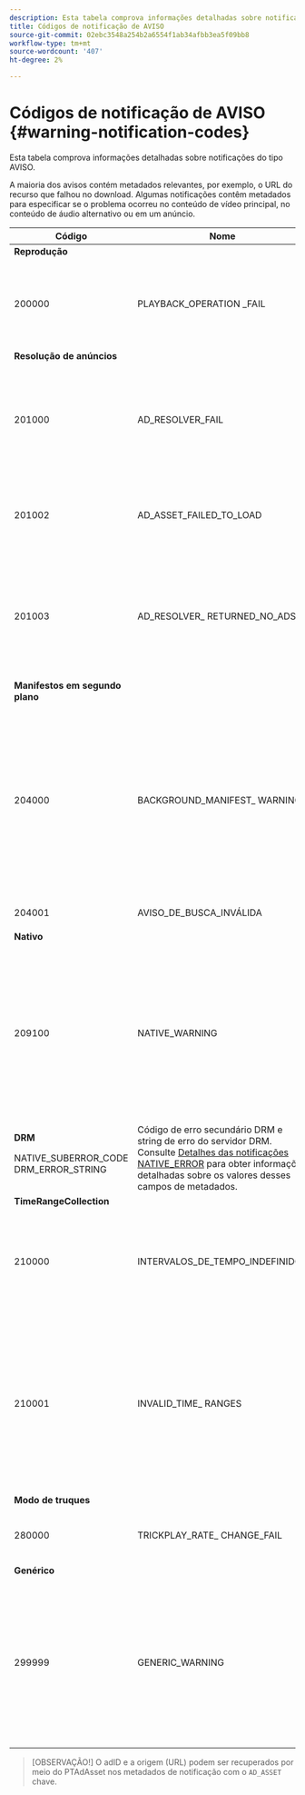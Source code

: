 ```yaml
---
description: Esta tabela comprova informações detalhadas sobre notificações do tipo AVISO.
title: Códigos de notificação de AVISO
source-git-commit: 02ebc3548a254b2a6554f1ab34afbb3ea5f09bb8
workflow-type: tm+mt
source-wordcount: '407'
ht-degree: 2%

---
```


# Códigos de notificação de AVISO {#warning-notification-codes}

Esta tabela comprova informações detalhadas sobre notificações do tipo AVISO.

<!--<a id="section_F25366B6703040E3ADA993C113618F01"></a>-->

A maioria dos avisos contém metadados relevantes, por exemplo, o URL do recurso que falhou no download. Algumas notificações contêm metadados para especificar se o problema ocorreu no conteúdo de vídeo principal, no conteúdo de áudio alternativo ou em um anúncio.

<table frame="all" colsep="1" rowsep="1" id="table_C24772DF203B4DB2ACE6B475698C4C58"> 
 <thead> 
  <tr rowsep="1"> 
   <th colname="1" class="entry"> Código </th> 
   <th colname="2" class="entry"> Nome </th> 
   <th colname="3" class="entry"> NotificaçãoInterna </th> 
   <th colname="4" class="entry"> Chaves de metadados </th> 
   <th colname="5" class="entry"> Comentários </th> 
  </tr> 
 </thead>
 <tbody> 
  <tr rowsep="1"> 
   <td colname="1"><b>Reprodução</b> </td> 
   <td colname="2"> </td> 
   <td colname="3"> </td> 
   <td colname="4"> </td> 
   <td colname="5"> </td> 
  </tr> 
  <tr rowsep="1"> 
   <td colname="1"><span class="codeph"> 200000 </span> </td> 
   <td colname="2"><span class="codeph"> PLAYBACK_OPERATION _FAIL </span> </td> 
   <td colname="3"><span class="codeph"> AUDIO_TRACK_ERROR </span><span class="codeph"> SEEK_ERROR </span> </td> 
   <td colname="4"><span class="codeph"> DESCRIÇÃO </span> </td> 
   <td colname="5"> <p>Uma operação relacionada à reprodução falhou, mas a reprodução pode continuar. </p> </td> 
  </tr> 
  <tr rowsep="1"> 
   <td colname="1"><b>Resolução de anúncios</b> </td> 
   <td colname="2"> </td> 
   <td colname="3"> </td> 
   <td colname="4"> </td> 
   <td colname="5"> </td> 
  </tr> 
  <tr rowsep="1"> 
   <td colname="1"><span class="codeph"> 201000 </span> </td> 
   <td colname="2"><span class="codeph"> AD_RESOLVER_FAIL </span> </td> 
   <td colname="3"><span class="codeph"> AD_RESOLVER_ RESOLVE_FAIL </span><span class="codeph"> RESOURCE_PLACEMENT_ FAILED </span><span class="codeph"> AD_RESOLVER_ METADATA_INVALID </span> </td> 
   <td colname="4"> <p>Nenhum </p> </td> 
   <td colname="5"> <p>O resolvedor de anúncios não conseguiu resolver/inserir o conteúdo do anúncio. A reprodução pode continuar. </p> </td> 
  </tr> 
  <tr rowsep="1"> 
   <td colname="1"><span class="codeph"> 201002</span> </td> 
   <td colname="2"><span class="codeph"> AD_ASSET_FAILED_TO_LOAD</span> </td> 
   <td colname="3"> <p>Nenhum </p> </td> 
   <td colname="4"><span class="codeph"> AD_ASSET, ERRO_INTERNO</span> </td> 
   <td colname="5"> <p>Ocorreu um erro ao tentar carregar um criativo de anúncio. </p> </td> 
  </tr> 
  <tr rowsep="1"> 
   <td colname="1"><span class="codeph"> 201003</span> </td> 
   <td colname="2"><span class="codeph"> AD_RESOLVER_ RETURNED_NO_ADS</span> </td> 
   <td colname="3"> <p>Nenhum </p> </td> 
   <td colname="4"><span class="codeph"> INTERNAL_ERROR, AD_ID,DESCRIÇÃO</span> </td> 
   <td colname="5"> <p>Falha na resolução do anúncio devido a um URL VAST inválido ou porque nenhum anúncio foi retornado do invólucro VAST. </p> </td> 
  </tr> 
  <tr rowsep="1"> 
   <td colname="1"><b>Manifestos em segundo plano</b> </td> 
   <td colname="2"> </td> 
   <td colname="3"> </td> 
   <td colname="4"> </td> 
   <td colname="5"> </td> 
  </tr> 
  <tr rowsep="1"> 
   <td colname="1"><span class="codeph"> 204000 </span> </td> 
   <td colname="2"><span class="codeph"> BACKGROUND_MANIFEST_ WARNING</span> </td> 
   <td colname="3"> <p>Nenhum </p> </td> 
   <td colname="4"><span class="codeph"> BACKGROUND_MANIFEST_ WARNING_ERROR</span> <span class="codeph"> BACKGROUND_MANIFEST_ WARNING_NAME</span> <span class="codeph"> DESCRIÇÃO</span> </td> 
   <td colname="5"> <p> Erro no download do manifesto em segundo plano. Qualquer problema ao atualizar o manifesto em segundo plano é despachado como um aviso TVSDK e não faz com que a reprodução pare. </p> </td> 
  </tr> 
  <tr rowsep="1"> 
   <td colname="1"><span class="codeph"> 204001 </span> </td> 
   <td colname="2"><span class="codeph"> AVISO_DE_BUSCA_INVÁLIDA</span> </td> 
   <td colname="3"> <p>Nenhum </p> </td> 
   <td colname="4"><span class="codeph"> DESCRIÇÃO</span> </td> 
   <td colname="5"> <p> </p> </td> 
  </tr> 
  <tr rowsep="1"> 
   <td colname="1"><b>Nativo</b> </td> 
   <td colname="2"> </td> 
   <td colname="3"> </td> 
   <td colname="4"> </td> 
   <td colname="5"> </td> 
  </tr> 
  <tr rowsep="1"> 
   <td colname="1" morerows="1"><span class="codeph"> 209100 </span> </td> 
   <td colname="2" morerows="1"><span class="codeph"> NATIVE_WARNING </span> </td> 
   <td colname="3" morerows="1"> <p>Nenhum </p> </td> 
   <td colname="4"><b>AVE</b> <p><span class="codeph"> NATIVE_ERROR_CODE </span><span class="codeph"> NATIVE_ERROR_NAME </span><span class="codeph"> DESCRIÇÃO </span> </p> </td> 
   <td colname="5"> <p>A biblioteca AVE de baixo nível emitiu um erro. </p> <p>Consulte <a href="../../../tvsdk-1.4-for-android/android-1.4-tvsdk-notification/notification-codes/native-error-summary/android-1.4-native-error-summary.md" format="html" scope="external"> Detalhes das notificações NATIVE_ERROR</a> para obter informações detalhadas sobre os valores desses campos de metadados. </p> </td> 
  </tr> 
  <tr rowsep="1"> 
   <td colname="4"><b>DRM</b> <p><span class="codeph"> NATIVE_SUBERROR_CODE</span> <span class="codeph"> DRM_ERROR_STRING</span> </p> </td> 
   <td colname="5"> Código de erro secundário DRM e string de erro do servidor DRM. Consulte <a href="../../../tvsdk-1.4-for-android/android-1.4-tvsdk-notification/notification-codes/native-error-summary/android-1.4-native-error-summary.md" format="html" scope="external"> Detalhes das notificações NATIVE_ERROR</a> para obter informações detalhadas sobre os valores desses campos de metadados.</td> 
  </tr> 
  <tr rowsep="1"> 
   <td colname="1"><b>TimeRangeCollection</b> </td> 
   <td colname="2"> </td> 
   <td colname="3"> </td> 
   <td colname="4"> </td> 
   <td colname="5"> </td> 
  </tr> 
  <tr rowsep="1"> 
   <td colname="1"><span class="codeph"> 210000 </span> </td> 
   <td colname="2"><span class="codeph"> INTERVALOS_DE_TEMPO_INDEFINIDOS </span> </td> 
   <td colname="3"> <p>Nenhum </p> </td> 
   <td colname="4"> Nenhum </td> 
   <td colname="5"> O modo de sinalização de anúncios é definido como intervalos personalizados, mas não há intervalos definidos. </td> 
  </tr> 
  <tr rowsep="1"> 
   <td colname="1"><span class="codeph"> 210001 </span> </td> 
   <td colname="2"><span class="codeph"> INVALID_TIME_ RANGES </span> </td> 
   <td colname="3"> <p>Nenhum </p> </td> 
   <td colname="4"><span class="codeph"> DESCRIÇÃO </span> </td> 
   <td colname="5"> <p> Um ou mais intervalos de tempo são inválidos e serão ignorados ou modificados. </p> <p> DESCRIÇÃO é uma cadeia de caracteres que contém a descrição dos intervalos inválidos. </p> </td> 
  </tr> 
  <tr rowsep="1"> 
   <td colname="1"><b>Modo de truques</b> </td> 
   <td colname="2"> </td> 
   <td colname="3"> </td> 
   <td colname="4"> </td> 
   <td colname="5"> </td> 
  </tr> 
  <tr rowsep="1"> 
   <td colname="1"><span class="codeph"> 280000 </span> </td> 
   <td colname="2"><span class="codeph"> TRICKPLAY_RATE_ CHANGE_FAIL</span> </td> 
   <td colname="3"> <p>Nenhum </p> </td> 
   <td colname="4"><span class="codeph"> DESCRIÇÃO</span> </td> 
   <td colname="5"> <p> Falha na alteração de taxa. </p> </td> 
  </tr> 
  <tr rowsep="1"> 
   <td colname="1"><b>Genérico</b> </td> 
   <td colname="2"> </td> 
   <td colname="3"> </td> 
   <td colname="4"> </td> 
   <td colname="5"> </td> 
  </tr> 
  <tr rowsep="0"> 
   <td colname="1"><span class="codeph"> 299999 </span> </td> 
   <td colname="2"><span class="codeph"> GENERIC_WARNING </span> </td> 
   <td colname="3"> <p>Nenhum </p> </td> 
   <td colname="4"> <p>Nenhum </p> </td> 
   <td colname="5"> <p>Marca um evento de aviso genérico. Não emitido pelo TVSDK. É apenas um marcador para o final da faixa de códigos numéricos correspondentes aos eventos de aviso. </p> </td> 
  </tr> 
 </tbody> 
</table>

>[OBSERVAÇÃO!] O adID e a origem (URL) podem ser recuperados por meio do PTAdAsset nos metadados de notificação com o `AD_ASSET` chave.
